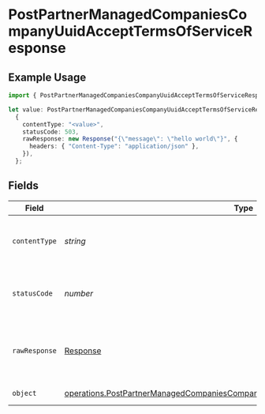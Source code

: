# PostPartnerManagedCompaniesCompanyUuidAcceptTermsOfServiceResponse

## Example Usage

```typescript
import { PostPartnerManagedCompaniesCompanyUuidAcceptTermsOfServiceResponse } from "@gusto/embedded-api/models/operations/postpartnermanagedcompaniescompanyuuidaccepttermsofservice.js";

let value: PostPartnerManagedCompaniesCompanyUuidAcceptTermsOfServiceResponse =
  {
    contentType: "<value>",
    statusCode: 503,
    rawResponse: new Response("{\"message\": \"hello world\"}", {
      headers: { "Content-Type": "application/json" },
    }),
  };
```

## Fields

| Field                                                                                                                                                                                  | Type                                                                                                                                                                                   | Required                                                                                                                                                                               | Description                                                                                                                                                                            |
| -------------------------------------------------------------------------------------------------------------------------------------------------------------------------------------- | -------------------------------------------------------------------------------------------------------------------------------------------------------------------------------------- | -------------------------------------------------------------------------------------------------------------------------------------------------------------------------------------- | -------------------------------------------------------------------------------------------------------------------------------------------------------------------------------------- |
| `contentType`                                                                                                                                                                          | *string*                                                                                                                                                                               | :heavy_check_mark:                                                                                                                                                                     | HTTP response content type for this operation                                                                                                                                          |
| `statusCode`                                                                                                                                                                           | *number*                                                                                                                                                                               | :heavy_check_mark:                                                                                                                                                                     | HTTP response status code for this operation                                                                                                                                           |
| `rawResponse`                                                                                                                                                                          | [Response](https://developer.mozilla.org/en-US/docs/Web/API/Response)                                                                                                                  | :heavy_check_mark:                                                                                                                                                                     | Raw HTTP response; suitable for custom response parsing                                                                                                                                |
| `object`                                                                                                                                                                               | [operations.PostPartnerManagedCompaniesCompanyUuidAcceptTermsOfServiceResponseBody](../../models/operations/postpartnermanagedcompaniescompanyuuidaccepttermsofserviceresponsebody.md) | :heavy_minus_sign:                                                                                                                                                                     | Example response                                                                                                                                                                       |